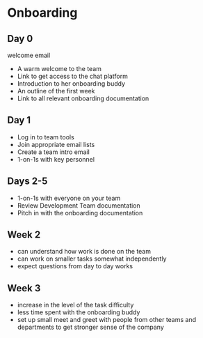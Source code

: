# Onboarding

## Day 0
welcome email
* A warm welcome to the team
* Link to get access to the chat platform
* Introduction to her onboarding buddy
* An outline of the first week
* Link to all relevant onboarding documentation

## Day 1
* Log in to team tools
* Join appropriate email lists
* Create a team intro email
* 1-on-1s with key personnel

## Days 2-5
* 1-on-1s with everyone on your team
* Review Development Team documentation
* Pitch in with the onboarding documentation

## Week 2
* can understand how work is done on the team
* can work on smaller tasks somewhat independently
* expect questions from day to day works

## Week 3
* increase in the level of the task difficulty
* less time spent with the onboarding buddy
* set up small meet and greet with people from other teams and departments to get stronger sense of the company
